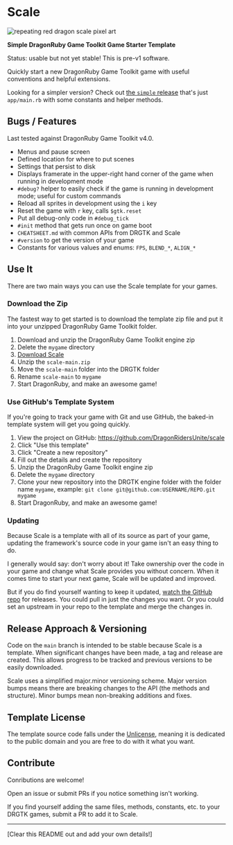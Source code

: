 # Scale

![repeating red dragon scale pixel art](https://user-images.githubusercontent.com/928367/204090457-0d096cbe-21cc-4753-9c63-f7786d165cfa.png)

**Simple DragonRuby Game Toolkit Game Starter Template**

Status: usable but not yet stable! This is pre-v1 software.

Quickly start a new DragonRuby Game Toolkit game with useful conventions and helpful extensions.

Looking for a simpler version? Check out [the `simple` release](https://github.com/DragonRidersUnite/scale/releases/tag/simple) that's just `app/main.rb` with some constants and helper methods.

## Bugs / Features

Last tested against DragonRuby Game Toolkit v4.0.

- Menus and pause screen
- Defined location for where to put scenes
- Settings that persist to disk
- Displays framerate in the upper-right hand corner of the game when running in development mode
- `#debug?` helper to easily check if the game is running in development mode; useful for custom commands
- Reload all sprites in development using the `i` key
- Reset the game with `r` key, calls `$gtk.reset`
- Put all debug-only code in `#debug_tick`
- `#init` method that gets run once on game boot
- `CHEATSHEET.md` with common APIs from DRGTK and Scale
- `#version` to get the version of your game
- Constants for various values and enums: `FPS`, `BLEND_*`, `ALIGN_*`

## Use It

There are two main ways you can use the Scale template for your games.

### Download the Zip

The fastest way to get started is to download the template zip file and put it into your unzipped DragonRuby Game Toolkit folder.

1. Download and unzip the DragonRuby Game Toolkit engine zip
2. Delete the `mygame` directory
3. [Download Scale](https://github.com/DragonRidersUnite/scale/archive/refs/heads/main.zip)
4. Unzip the `scale-main.zip`
5. Move the `scale-main` folder into the DRGTK folder
6. Rename `scale-main` to `mygame`
7. Start DragonRuby, and make an awesome game!

### Use GitHub's Template System

If you're going to track your game with Git and use GitHub, the baked-in template system will get you going quickly.

1. View the project on GitHub: https://github.com/DragonRidersUnite/scale
2. Click "Use this template"
3. Click "Create a new repository"
4. Fill out the details and create the repository
5. Unzip the DragonRuby Game Toolkit engine zip
6. Delete the `mygame` directory
7. Clone your new repository into the DRGTK engine folder with the folder name `mygame`, example: `git clone git@github.com:USERNAME/REPO.git mygame`
7. Start DragonRuby, and make an awesome game!

### Updating

Because Scale is a template with all of its source as part of your game, updating the framework's source code in your game isn't an easy thing to do.

I generally would say: don't worry about it! Take ownership over the code in your game and change what Scale provides you without concern. When it comes time to start your next game, Scale will be updated and improved.

But if you do find yourself wanting to keep it updated, [watch the GitHub repo](https://github.com/DragonRidersUnite/scale) for releases. You could pull in just the changes you want. Or you could set an upstream in your repo to the template and merge the changes in.

## Release Approach & Versioning

Code on the `main` branch is intended to be stable because Scale is a template. When significant changes have been made, a tag and release are created. This allows progress to be tracked and previous versions to be easily downloaded.

Scale uses a simplified major.minor versioning scheme. Major version bumps means there are breaking changes to the API (the methods and structure). Minor bumps mean non-breaking additions and fixes.

## Template License

The template source code falls under the [Unlicense](https://unlicense.org/), meaning it is dedicated to the public domain and you are free to do with it what you want.

## Contribute

Conributions are welcome!

Open an issue or submit PRs if you notice something isn't working.

If you find yourself adding the same files, methods, constants, etc. to your DRGTK games, submit a PR to add it to Scale.

---

[Clear this README out and add your own details!]
